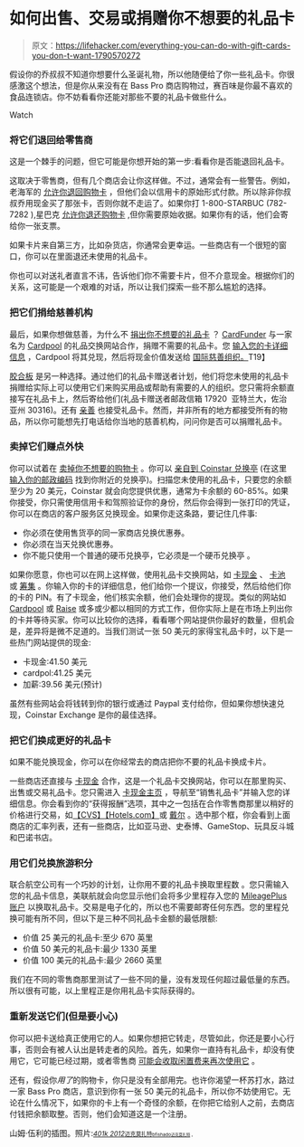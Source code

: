 # 如何出售、交易或捐赠你不想要的礼品卡

> 原文：<https://lifehacker.com/everything-you-can-do-with-gift-cards-you-don-t-want-1790570272>

假设你的乔叔叔不知道你想要什么圣诞礼物，所以他随便给了你一些礼品卡。你很感激这个想法，但是你从来没有在 Bass Pro 商店购物过，赛百味是你最不喜欢的食品连锁店。你不妨看看你还能对那些不要的礼品卡做些什么。

Watch

### 将它们退回给零售商

这是一个棘手的问题，但它可能是你想开始的第一步:看看你是否能退回礼品卡。

这取决于零售商，但有几个商店会让你这样做。不过，通常会有一些警告。例如，老海军的 [允许你退回购物卡](http://oldnavy.gap.com/customerService/info.do?cid=82724) ，但他们会以信用卡的原始形式付款。所以除非你叔叔乔用现金买了那张卡，否则你就不走运了。如果你打 1-800-STARBUC (782-7282 ),星巴克 [允许你退还购物卡](https://customerservice.starbucks.com/app/answers/detail/a_id/2009) ,但你需要原始收据。如果你有的话，他们会寄给你一张支票。

如果卡片来自第三方，比如杂货店，你通常会更幸运。一些商店有一个很短的窗口，你可以在里面退还未使用的礼品卡。

你也可以对送礼者直言不讳，告诉他们你不需要卡片，但不介意现金。根据你们的关系，这可能是一个艰难的对话，所以让我们探索一些不那么尴尬的选择。

### 把它们捐给慈善机构

最后，如果你想做慈善，为什么不 [捐出你不想要的礼品卡](http://lifehacker.com/give-your-unused-unwanted-gift-cards-to-charity-1675376023) ？ [CardFunder](https://www.cardfunder.org/) 与一家名为 [Cardpool](https://www.cardpool.com/) 的礼品交换网站合作，捐赠不需要的礼品卡。您 [输入您的卡详细信息](https://www.cardfunder.org/donate/) ，Cardpool 将其兑现，然后将现金价值发送给 [国际慈善组织。](http://www.compassion.com/)T19】

[胶合板](http://plywoodpeople.com/projects/gift-card-giver/) 是另一种选择。通过他们的礼品卡赠送者计划，他们将您未使用的礼品卡捐赠给实际上可以使用它们来购买用品或帮助有需要的人的组织。您只需将余额直接写在礼品卡上，然后寄给他们(礼品卡赠送者邮政信箱 17920  亚特兰大，佐治亚州 30316)。还有 [亲善](http://www.goodwill.org/press-releases/top-five-things-you-probably-didnt-know-you-could-donate-to-goodwill/) 也接受礼品卡。然而，并非所有的地方都接受所有的物品，所以你可能想先打电话给你当地的慈善机构，问问你是否可以捐赠礼品卡。

### 卖掉它们赚点外快

你可以试着在 [卖掉你不想要的购物卡](https://lifehacker.com/buy-sell-and-trade-your-unwanted-gift-cards-online-5126005) 。你可以 [亲自到 Coinstar 兑换亭](http://lifehacker.com/coinstar-exchange-kiosks-take-your-unused-gift-cards-fo-1573223990) (在这里 [输入你的邮政编码](https://www.coinstar.com/coinstarexchangekioskfinder) 找到你附近的兑换亭)。扫描您未使用的礼品卡，只要您的余额至少为 20 美元，Coinstar 就会向您提供优惠，通常为卡余额的 60-85%。如果你接受，你只需使用信用卡和驾照验证你的身份，然后你会得到一张打印的凭证，你可以在商店的客户服务区兑换现金。如果你走这条路，要记住几件事:

*   你必须在使用售货亭的同一家商店兑换优惠券。
*   你必须在当天兑换优惠券。
*   你不能只使用一个普通的硬币兑换亭，它必须是一个硬币兑换亭 。

如果你愿意，你也可以在网上这样做，使用礼品卡交换网站，如 [卡现金](https://www.cardcash.com/) 、 [卡池](http://cardpool.com/) 或 [筹集](https://www.raise.com/) 。你输入你的卡的详细信息，他们给你一个提议，你接受，然后给他们你的卡的 PIN。有了卡现金，他们核实余额，他们会处理你的提现。类似的网站如 [Cardpool](http://cardpool.com/) 或 [Raise](https://www.raise.com/) 或多或少都以相同的方式工作，但你实际上是在市场上列出你的卡并等待买家。你可以比较你的选择，看看哪个网站提供你最好的数量，但机会是，差异将是微不足道的。当我们测试一张 50 美元的家得宝礼品卡时，以下是一些热门网站提供的现金:

*   卡现金:41.50 美元
*   cardpol:41.25 美元
*   加薪:39.56 美元(预计)

虽然有些网站会将钱转到你的银行或通过 Paypal 支付给你，但如果你想快速兑现，Coinstar Exchange 是你的最佳选择。

### 把它们换成更好的礼品卡

如果不能兑换现金，你可以在你经常去的商店把你不要的礼品卡换成卡片。

一些商店还直接与 [卡现金](https://www.cardcash.com/) 合作，这是一个礼品卡交换网站，你可以在那里购买、出售或交易礼品卡。您只需进入 [卡现金主页](https://www.cardcash.com/) ，导航至“销售礼品卡”并输入您的详细信息。你会看到你的“获得报酬”选项，其中之一包括在合作零售商那里以稍好的价格进行交易，如[【CVS】](https://cvs.cardcash.com/)[【Hotels.com】](https://hotels.cardcash.com/)或 [戴尔](https://dell.cardcash.com/) 。选中那个框，你会看到上面商店的汇率列表，还有一些商店，比如亚马逊、史泰博、GameStop、玩具反斗城和巴诺书店。

### 用它们兑换旅游积分

联合航空公司有一个巧妙的计划，让你用不要的礼品卡换取里程数 。您只需输入您的礼品卡信息，美联航就会向您显示他们会将多少里程存入您的 [MileagePlus 账户](https://www.united.com/web/en-US/apps/account/account.aspx) 以换取礼品卡。交易是电子化的，所以也不需要邮寄任何东西。您的里程兑换可能有所不同，但以下是三种不同礼品卡金额的最低限额:

*   价值 25 美元的礼品卡:至少 670 英里
*   价值 50 美元的礼品卡:最少 1330 英里
*   价值 100 美元的礼品卡:最少 2660 英里

我们在不同的零售商那里测试了一些不同的量，没有发现任何超过最低量的东西。所以很有可能，以上里程正是你用礼品卡实际获得的。

### 重新发送它们(但是要小心)

你可以把卡送给真正使用它的人。如果你想把它转走，尽管如此，你还是要小心行事，否则会有被人认出是转走者的风险。首先，如果你一直持有礼品卡，却没有使用它，它可能已经过期，或者零售商 [可能会收取闲置费来再次使用它](http://www.ncsl.org/research/financial-services-and-commerce/gift-cards-and-certificates-statutes-and-legis.aspx) 。

还有，假设你*用了*的购物卡，你只是没有全部用完。也许你渴望一杯苏打水，路过一家 Bass Pro 商店，意识到你有一张 50 美元的礼品卡，所以你不妨使用它。无论在什么情况下，如果你的卡上有一个奇怪的余额，在你把它给别人之前，去商店付钱把余额取整。否则，他们会知道这是一个注册。

山姆·伍利的插图。照片:[<small>*401k 2012*</small>](https://www.flickr.com/photos/68751915@N05/6710868859/in/photolist-be1Xvv-nWV148-5YVzjF-6atNYf-nWUEMo-9sa2bM-ebCrLp-acKXSa-djmVpg-nsfcoE-pNoRJ2-kzmG6V-5MyC93-qtxD8C-be26hD-5YVzjZ-4uY6nF-9sa2eX-72aq7b-f6k6E1-9sgfe9-8yWUdw-ks7QzP-HTRL7G-9sa22z-pwAwLF-bmjqVC-8Z2Tta-qthRPL-pFzq3t-8pQQX-qr5hAw-ivwW3W-qbMKad-pwAwLa-qkMbyh-qr5i5N-pwAx18-pwAxk6-9159aw-tGFoY-nJrACP-qCh2r9-qr5hNW-ajp1Uq-pwmZnq-qbNwYu-qr5hAb-qA4DAq-5U4zyW)<small>[<small>迈克莫扎特</small>](http://negativespace.co)<small>[<small>bfishado</small>](https://www.flickr.com/photos/bfishadow/4237025430/in/photolist-7spS3A-biaRHp-aFAnPM-8qHPuW-huVQ6-bW4aTP-6gUz5n-qJhza-9Xggww-eMRzkt-xKE24-dNQ16C-9tbL3d-oKNPQy-ipLJxQ-aFB2Ba-oVhvUm-8BoL2P-yxxik-8zNoZ-sRj5s-nGTe47-8yjSri-8U5Nx7-edbeF5-Ydts9-7V5YXh-oTXu8k-5NYMAB-akowr4-9EPWj1-4V6Muw-7nxdLF-4PKPe8-p338h6-5itVmz-6ge8jp-bPkLuB-h2xaHz-5CWYCY-s6vKNc-9BTPc3-h5wVj-3vhGz-aoxk9H-spQXhX-8WA8uD-38sDmp-ifB2wy-4Zxg9p)<small>[<small>迈克莫扎特</small>](https://www.flickr.com/photos/jeepersmedia/15544068583/in/photolist-pFzq3t-8pQQX-qr5hAw-ivwW3W-qbMKad-pwAwLa-qkMbyh-qr5i5N-pwAx18-pwAxk6-9159aw-tGFoY-nJrACP-qCh2r9-qr5hNW-ajp1Uq-pwmZnq-qbNwYu-qr5hAb-qA4DAq-5U4zyW-aXX5Jz-qkVGXX-6hNWoA-92x2kf-9sgf6f-9sa2pR-qCh2Xj-qkNPmU-aZYV5c-9sge2w-9Ww2pz-n5ofth-qtGF8W-dsAM36-5JR9cZ-bAp7Qs-7Ld6Y4-o8a7pM-pFAtHH-u2xMF-9sdfFD-9sgeD5-qkLX1A-e7hFpH-oontE5-6zTdPc-9sgfeY-a5VZja-ncqq5z) <small>。</small></small></small></small>

<small><small></small></small>